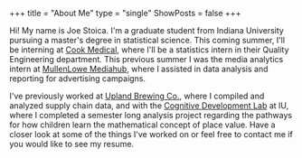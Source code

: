 +++
title = "About Me"
type = "single"
ShowPosts = false
+++

Hi! My name is Joe Stoica. I'm a graduate student from Indiana University 
pursuing a master's degree in statistical science. This coming summer, I'll be
interning at [Cook Medical](https://www.cookmedical.com/), where I'll be a 
statistics intern in their Quality Engineering department. This previous summer
I was the media analytics intern at [MullenLowe Mediahub](http://www.mullenlowemediahub.com/), 
where I assisted in data analysis and reporting for advertising campaigns. 


I've previously worked at [Upland  Brewing Co.](https://www.uplandbeer.com/), 
where I compiled and analyzed supply chain data, and  with the 
[Cognitive Development Lab](https://cogdev.sitehost.iu.edu/) at IU, where I 
completed a semester long analysis project regarding the  pathways for how
children learn the mathematical concept of place value. Have a closer look at
some of the things I've worked on or feel free to contact me if you would like
to see my resume.